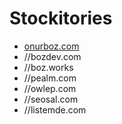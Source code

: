 # Stockitories
- [onurboz.com](https://onurboz.com)
- //bozdev.com
- //boz.works
- //pealm.com
- //owlep.com
- //seosal.com
- //listemde.com
